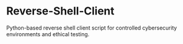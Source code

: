 # Reverse-Shell-Client
Python-based reverse shell client script for controlled cybersecurity environments and ethical testing.
